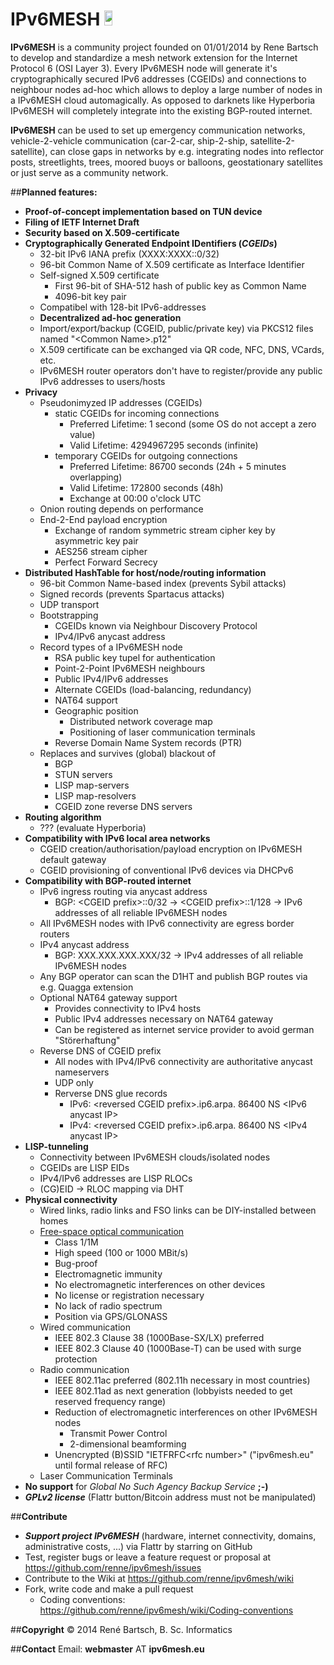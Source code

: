 IPv6MESH <a href="https://flattr.com/submit/auto?user_id=renne&url=http://ipv6mesh.eu&title=IPv6MESH&language=C99&tags=github&category=software"><img src="http://api.flattr.com/button/flattr-badge-large.png" height="24em" width="16%"/></a>
========

**IPv6MESH** is a community project founded on 01/01/2014 by Rene Bartsch to develop and standardize a mesh network extension for the Internet Protocol 6 (OSI Layer 3). Every IPv6MESH node will generate it's cryptographically secured IPv6 addresses (CGEIDs) and connections to neighbour nodes ad-hoc which allows to deploy a large number of nodes in a IPv6MESH cloud automagically. As opposed to darknets like Hyperboria IPv6MESH will completely integrate into the existing BGP-routed internet. 

**IPv6MESH** can be used to set up emergency communication networks, vehicle-2-vehicle communication (car-2-car, ship-2-ship, satellite-2-satellite), can close gaps in networks by e.g. integrating nodes into reflector posts, streetlights, trees, moored buoys or balloons, geostationary satellites or just serve as a community network.


##**Planned features:**
* **Proof-of-concept implementation based on TUN device**
* **Filing of IETF Internet Draft**
* **Security based on X.509-certificate**
* **Cryptographically Generated Endpoint IDentifiers (*CGEIDs*)**
  * 32-bit IPv6 IANA prefix (XXXX:XXXX::0/32)
  * 96-bit Common Name of X.509 certificate as Interface Identifier
  * Self-signed X.509 certificate
    * First 96-bit of SHA-512 hash of public key as Common Name
    * 4096-bit key pair
  * Compatibel with 128-bit IPv6-addresses
  * **Decentralized ad-hoc generation**
  * Import/export/backup (CGEID, public/private key) via PKCS12 files named "&lt;Common Name&gt;.p12"
  * X.509 certificate can be exchanged via QR code, NFC, DNS, VCards, etc.
  * IPv6MESH router operators don't have to register/provide any public IPv6 addresses to users/hosts
* **Privacy**
  * Pseudonimyzed IP addresses (CGEIDs)
    * static CGEIDs for incoming connections
      * Preferred Lifetime:          1 second  (some OS do not accept a zero value)
      * Valid Lifetime:     4294967295 seconds (infinite)
    * temporary CGEIDs for outgoing connections
      * Preferred Lifetime:      86700 seconds (24h + 5 minutes overlapping)
      * Valid Lifetime:         172800 seconds (48h)
      * Exchange at 00:00 o'clock UTC
  * Onion routing depends on performance
  * End-2-End payload encryption
    * Exchange of random symmetric stream cipher key by asymmetric key pair
    * AES256 stream cipher
    * Perfect Forward Secrecy
* **Distributed HashTable for host/node/routing information**
  * 96-bit Common Name-based index (prevents Sybil attacks)
  * Signed records (prevents Spartacus attacks)
  * UDP transport 
  * Bootstrapping
    * CGEIDs known via Neighbour Discovery Protocol
    * IPv4/IPv6 anycast address
  * Record types of a IPv6MESH node
    * RSA public key tupel for authentication
    * Point-2-Point IPv6MESH neighbours
    * Public IPv4/IPv6 addresses
    * Alternate CGEIDs (load-balancing, redundancy)
    * NAT64 support
    * Geographic position
      * Distributed network coverage map
      * Positioning of laser communication terminals
    * Reverse Domain Name System records (PTR)
  * Replaces and survives (global) blackout of
    * BGP
    * STUN servers
    * LISP map-servers
    * LISP map-resolvers
    * CGEID zone reverse DNS servers
* **Routing algorithm**
  * ??? (evaluate Hyperboria)
* **Compatibility with IPv6 local area networks**
  * CGEID creation/authorisation/payload encryption on IPv6MESH default gateway
  * CGEID provisioning of conventional IPv6 devices via DHCPv6
* **Compatibility with BGP-routed internet**
  * IPv6 ingress routing via anycast address
    * BGP: &lt;CGEID prefix&gt;::0/32 -> &lt;CGEID prefix&gt;::1/128 -> IPv6 addresses of all reliable IPv6MESH nodes
  * All IPv6MESH nodes with IPv6 connectivity are egress border routers
  * IPv4 anycast address
    * BGP: XXX.XXX.XXX.XXX/32 -> IPv4 addresses of all reliable IPv6MESH nodes
  * Any BGP operator can scan the D1HT and publish BGP routes via e.g. Quagga extension
  * Optional NAT64 gateway support
    * Provides connectivity to IPv4 hosts
    * Public IPv4 addresses necessary on NAT64 gateway
    * Can be registered as internet service provider to avoid german "Störerhaftung"
  * Reverse DNS of CGEID prefix
    * All nodes with IPv4/IPv6 connectivity are authoritative anycast nameservers
    * UDP only
    * Rerverse DNS glue records
      * IPv6: &lt;reversed CGEID prefix&gt;.ip6.arpa. 86400 NS &lt;IPv6 anycast IP&gt;
      * IPv4: &lt;reversed CGEID prefix&gt;.ip6.arpa. 86400 NS &lt;IPv4 anycast IP&gt;
* **LISP-tunneling**
  * Connectivity between IPv6MESH clouds/isolated nodes
  * CGEIDs are LISP EIDs
  * IPv4/IPv6 addresses are LISP RLOCs
  * (CG)EID -> RLOC mapping via DHT
* **Physical connectivity**
  * Wired links, radio links and FSO links can be DIY-installed between homes
  * [Free-space optical communication](https://en.wikipedia.org/wiki/Free-space_optical_communication)
    * Class 1/1M
    * High speed (100 or 1000 MBit/s)
    * Bug-proof
    * Electromagnetic immunity
    * No electromagnetic interferences on other devices
    * No license or registration necessary
    * No lack of radio spectrum
    * Position via GPS/GLONASS
  * Wired communication
    * IEEE 802.3 Clause 38 (1000Base-SX/LX) preferred
    * IEEE 802.3 Clause 40 (1000Base-T) can be used with surge protection
  * Radio communication
    * IEEE 802.11ac preferred (802.11h necessary in most countries)
    * IEEE 802.11ad as next generation (lobbyists needed to get reserved frequency range)
    * Reduction of electromagnetic interferences on other IPv6MESH nodes
      * Transmit Power Control
      * 2-dimensional beamforming
    * Unencrypted (B)SSID "IETFRFC&lt;rfc number&gt;" ("ipv6mesh.eu" until formal release of RFC)
  * Laser Communication Terminals
* **No support** for *Global No Such Agency Backup Service* **;-)** 
* ***GPLv2 license*** (Flattr button/Bitcoin address must not be manipulated)

##**Contribute**
* ***Support project IPv6MESH*** (hardware, internet connectivity, domains, administrative costs, ...) via Flattr by starring on GitHub
* Test, register bugs or leave a feature request or proposal at https://github.com/renne/ipv6mesh/issues
* Contribute to the Wiki at https://github.com/renne/ipv6mesh/wiki
* Fork, write code and make a pull request 
  * Coding conventions: https://github.com/renne/ipv6mesh/wiki/Coding-conventions

##**Copyright**
© 2014 René Bartsch, B. Sc. Informatics

##**Contact**
Email: **webmaster** AT **ipv6mesh.eu**
